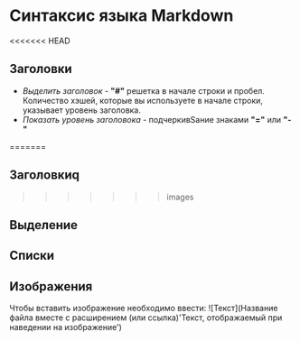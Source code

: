 # Синтаксис языка Markdown #

<<<<<<< HEAD
## Заголовки
* *Выделить заголовок* - **"#"** решетка в начале строки и пробел. Количество хэшей, которые вы используете в начале строки, указывает уровень заголовка.
* *Показать уровень заголовока* - подчеркивSание знаками **"="** или **"-"**

=======
## Заголовкиq
>>>>>>> images

## Выделение


## Списки


## Изображения
Чтобы вставить изображение необходимо ввести:
![Текст](Название файла вместе с расширением (или ссылка)'Текст, отображаемый при наведении на изображение')

